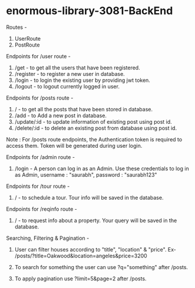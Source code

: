 # enormous-library-3081-BackEnd

Routes -
1. UserRoute
2. PostRoute

Endpoints for /user route -
1. /get - to get all the users that have been registered.
2. /register - to register a new user in database.
3. /login - to login the existing user by providing jwt token.
4. /logout - to logout currently logged in user.

Endpoints for /posts route -
1. / - to get all the posts that have been stored in database.
2. /add - to Add a new post in database.
3. /update/:id - to update information of existing post using post id.
4. /delete/:id - to delete an existing post from database using post id.

Note : For /posts route endpoints, the Authentication token is required to access them. Token will be generated during user login.

Endpoints for /admin route -
1. /login - A person can log in as an Admin. Use these credentials to log in as Admin,
   username : "saurabh",
   password : "saurabh123"

Endpoints for /tour route -
1. / - to schedule a tour. Tour info will be saved in the database. 

Endpoints for /reqinfo route -
1.  / - to request info about a property. Your query will be saved in the database. 

Searching, Filtering & Pagination - 
1. User can filter houses according to "title", "location" & "price".
   Ex-    /posts/?title=Oakwood&location=angeles&price=3200

2. To search for something the user can use ?q="something" after /posts.
   
3. To apply pagination use ?limit=5&page=2 after /posts.
